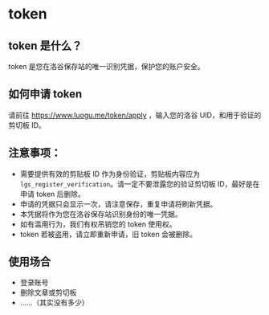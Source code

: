 # token
## token 是什么？
token 是您在洛谷保存站的唯一识别凭据，保护您的账户安全。

## 如何申请 token
请前往 https://www.luogu.me/token/apply ，输入您的洛谷 UID，和用于验证的剪切板 ID。

## 注意事项：
- 需要提供有效的剪贴板 ID 作为身份验证，剪贴板内容应为 `lgs_register_verification`。请一定不要泄露您的验证剪切板 ID，最好是在申请 token 后删除。
- 申请的凭据只会显示一次，请注意保存，重复申请将刷新凭据。
- 本凭据将作为您在洛谷保存站识别身份的唯一凭据。
- 如有滥用行为，我们有权吊销您的 token 使用权。
- token 若被盗用，请立即重新申请，旧 token 会被删除。

## 使用场合
- 登录账号
- 删除文章或剪切板
- ……（其实没有多少）

